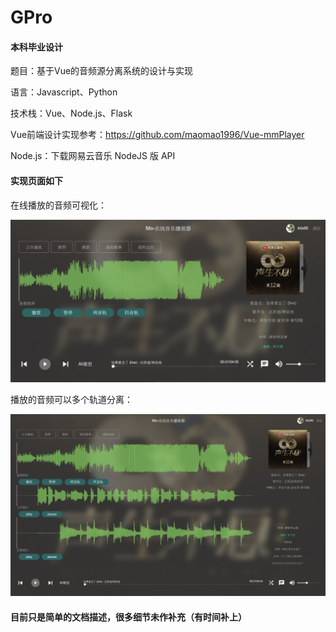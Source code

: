 # GPro

#### 本科毕业设计

题目：基于Vue的音频源分离系统的设计与实现

语言：Javascript、Python

技术栈：Vue、Node.js、Flask

Vue前端设计实现参考：https://github.com/maomao1996/Vue-mmPlayer

Node.js：下载网易云音乐 NodeJS 版 API

#### 实现页面如下

在线播放的音频可视化：

![1716884950137](image/README/1716884950137.png)

播放的音频可以多个轨道分离：

![1716838713765](image/README/1716838713765.png)

#### 目前只是简单的文档描述，很多细节未作补充（有时间补上）